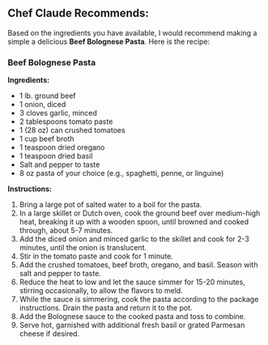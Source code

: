 <section>
    <h2>Chef Claude Recommends:</h2>
    <article className="suggested-recipe-container" aria-live="polite">
        <p>Based on the ingredients you have available, I would recommend making a simple a delicious <strong>Beef Bolognese Pasta</strong>. Here is the recipe:</p>
        <h3>Beef Bolognese Pasta</h3>
        <strong>Ingredients:</strong>
        <ul>
            <li>1 lb. ground beef</li>
            <li>1 onion, diced</li>
            <li>3 cloves garlic, minced</li>
            <li>2 tablespoons tomato paste</li>
            <li>1 (28 oz) can crushed tomatoes</li>
            <li>1 cup beef broth</li>
            <li>1 teaspoon dried oregano</li>
            <li>1 teaspoon dried basil</li>
            <li>Salt and pepper to taste</li>
            <li>8 oz pasta of your choice (e.g., spaghetti, penne, or linguine)</li>
        </ul>
        <strong>Instructions:</strong>
        <ol>
            <li>Bring a large pot of salted water to a boil for the pasta.</li>
            <li>In a large skillet or Dutch oven, cook the ground beef over medium-high heat, breaking it up with a wooden spoon, until browned and cooked through, about 5-7 minutes.</li>
            <li>Add the diced onion and minced garlic to the skillet and cook for 2-3 minutes, until the onion is translucent.</li>
            <li>Stir in the tomato paste and cook for 1 minute.</li>
            <li>Add the crushed tomatoes, beef broth, oregano, and basil. Season with salt and pepper to taste.</li>
            <li>Reduce the heat to low and let the sauce simmer for 15-20 minutes, stirring occasionally, to allow the flavors to meld.</li>
            <li>While the sauce is simmering, cook the pasta according to the package instructions. Drain the pasta and return it to the pot.</li>
            <li>Add the Bolognese sauce to the cooked pasta and toss to combine.</li>
            <li>Serve hot, garnished with additional fresh basil or grated Parmesan cheese if desired.</li>
        </ol>
    </article>
</section>